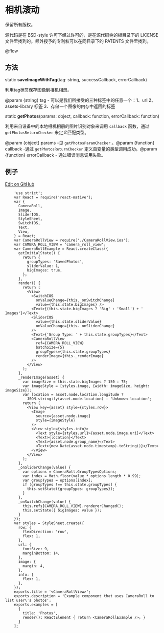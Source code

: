# 相机滚动 

保留所有版权。

源代码是在 BSD-style 许可下经过许可的，是在源代码树的根目录下的 LICENSE 文件里找到的。额外授予的专利权可以在同目录下的 PATENTS 文件里找到。

@flow 

## 方法 

static **saveImageWithTag**(tag: string, successCallback, errorCallback)

利用tag标签保存图像到相机相册。

@param {string} tag - 可以是我们所接受的三种标签中的任意一个：1、url 2、assets-library 标签 3、存储一个图像的内存中返回的标签

static **getPhotos**(params: object, callback: function, errorCallback: function) 

利用来自设备中的本地相机相册的图片识别对象来调用 `callback` 函数，通过 `getPhotosReturnChecker` 来定义匹配类型。

@param {object} params -见 `getPhotosParamChecker` 。@param {function} callback -通过 `getPhotosReturnChecker` 定义自变量的类型调用成功。@param {function} errorCallback - 通过错误消息调用失败。 

## 例子

[Edit on GitHub](https://github.com/facebook/react-native/blob/master/Examples/UIExplorer/CameraRollExample.ios.js)

```
    'use strict';
	var React = require('react-native');
	var {
	  CameraRoll,
	  Image,
	  SliderIOS,
	  StyleSheet,
	  SwitchIOS,
	  Text,
	  View,
	} = React;
	var CameraRollView = require('./CameraRollView.ios');
	var CAMERA_ROLL_VIEW = 'camera_roll_view';
	var CameraRollExample = React.createClass({
	  getInitialState() {
	    return {
	      groupTypes: 'SavedPhotos',
	      sliderValue: 1,
	      bigImages: true,
	    };
	  },
	  render() {
	    return (
	      <View>
	        <SwitchIOS
	          onValueChange={this._onSwitchChange}
	          value={this.state.bigImages} />
	        <Text>{(this.state.bigImages ? 'Big' : 'Small') + ' Images'}</Text>
	        <SliderIOS
	          value={this.state.sliderValue}
	          onValueChange={this._onSliderChange}
	        />
	        <Text>{'Group Type: ' + this.state.groupTypes}</Text>
	        <CameraRollView
	          ref={CAMERA_ROLL_VIEW}
	          batchSize={5}
	          groupTypes={this.state.groupTypes}
	          renderImage={this._renderImage}
	        />
	      </View>
	    );
	  },
	  _renderImage(asset) {
	    var imageSize = this.state.bigImages ? 150 : 75;
	    var imageStyle = [styles.image, {width: imageSize, height: imageSize}];
	    var location = asset.node.location.longitude ?
	      JSON.stringify(asset.node.location) : 'Unknown location';
	    return (
	      <View key={asset} style={styles.row}>
	        <Image
	          source={asset.node.image}
	          style={imageStyle}
	        />
	        <View style={styles.info}>
	          <Text style={styles.url}>{asset.node.image.uri}</Text>
	          <Text>{location}</Text>
	          <Text>{asset.node.group_name}</Text>
	          <Text>{new Date(asset.node.timestamp).toString()}</Text>
	        </View>
	      </View>
	    );
	  },
	  _onSliderChange(value) {
	    var options = CameraRoll.GroupTypesOptions;
	    var index = Math.floor(value * options.length * 0.99);
	    var groupTypes = options[index];
	    if (groupTypes !== this.state.groupTypes) {
	      this.setState({groupTypes: groupTypes});
	    }
	  },
	  _onSwitchChange(value) {
	    this.refs[CAMERA_ROLL_VIEW].rendererChanged();
	    this.setState({ bigImages: value });
	  }
	});
	var styles = StyleSheet.create({
	  row: {
	    flexDirection: 'row',
	    flex: 1,
	  },
	  url: {
	    fontSize: 9,
	    marginBottom: 14,
	  },
	  image: {
	    margin: 4,
	  },
	  info: {
	    flex: 1,
	  },
	});
	exports.title = '<CameraRollView>';
	exports.description = 'Example component that uses CameraRoll to list user\'s photos';
	exports.examples = [
	  {
	    title: 'Photos',
	    render(): ReactElement { return <CameraRollExample />; }
	  }
    ];
```
